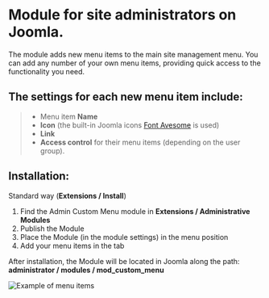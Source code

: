 # Module for site administrators on Joomla.

The module adds new menu items to the main site management menu. You can add any number of your own menu items, providing quick access to the functionality you need.

## The settings for each new menu item include:
> - Menu item **Name**
> - **Icon** (the built-in Joomla icons [Font Avesome](https://fontawesome.com/icons) is used)
> - **Link**
> - **Access control** for their menu items (depending on the user group).

## Installation:
Standard way (**Extensions / Install**)
1. Find the Admin Custom Menu module in **Extensions / Administrative Modules**
2. Publish the Module
3. Place the Module (in the module settings) in the menu position
4. Add your menu items in the tab

After installation, the Module will be located in Joomla along the path: **administrator / modules / mod_custom_menu**

![Example of menu items](https://raw.githubusercontent.com/IgorGeneralov/Joomla-Custom-Admin-Menu/sample_images/camenu-01.png)
